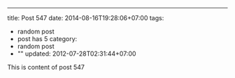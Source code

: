 ---
title: Post 547
date: 2014-08-16T19:28:06+07:00
tags:
  - random post
  - post has 5
category:
  - random post
  - ""
updated: 2012-07-28T02:31:44+07:00

This is content of post 547
